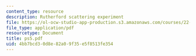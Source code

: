 ```yaml
---
content_type: resource
description: Rutherford scattering experiment
file: https://ol-ocw-studio-app-production.s3.amazonaws.com/courses/22-101-applied-nuclear-physics-fall-2003/4bb7bcd30d8e82a09f35e5f8513fe354_ps5.pdf
file_type: application/pdf
resourcetype: Document
title: ps5.pdf
uid: 4bb7bcd3-0d8e-82a0-9f35-e5f8513fe354
---
```

